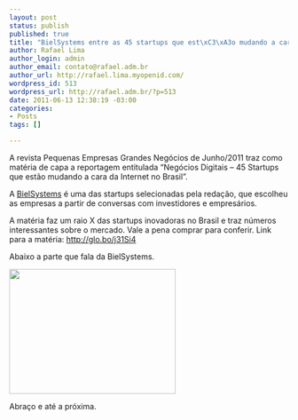 ```yaml
--- 
layout: post
status: publish
published: true
title: "BielSystems entre as 45 startups que est\xC3\xA3o mudando a cara da internet no Brasil"
author: Rafael Lima
author_login: admin
author_email: contato@rafael.adm.br
author_url: http://rafael.lima.myopenid.com/
wordpress_id: 513
wordpress_url: http://rafael.adm.br/?p=513
date: 2011-06-13 12:38:19 -03:00
categories: 
- Posts
tags: []

---
```

A revista Pequenas Empresas Grandes Negócios de Junho/2011 traz como matéria de capa a reportagem entitulada “Negócios Digitais – 45 Startups que estão mudando a cara da Internet no Brasil”.

A <a href="http://bielsystems.com.br">BielSystems</a> é uma das startups selecionadas pela redação, que escolheu as empresas a partir de conversas com investidores e empresários.

A matéria faz um raio X das startups inovadoras no Brasil e traz números interessantes sobre o mercado. Vale a pena comprar para conferir. Link para a matéria: <a href="http://glo.bo/j31Si4">http://glo.bo/j31Si4</a>

Abaixo a parte que fala da BielSystems.

<a href="http://rafael.adm.br/wp-content/uploads/2011/06/bielsystems-pegn.jpg"><img src="http://rafael.adm.br/wp-content/uploads/2011/06/bielsystems-pegn-300x225.jpg" alt="" title="BielSystems na PEGN" width="300" height="225" class="aligncenter size-medium wp-image-515" /></a>

Abraço e até a próxima.
